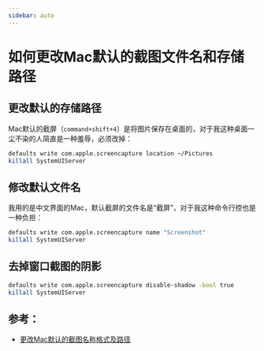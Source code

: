 ```yaml
---
sidebar: auto
---
```

# 如何更改Mac默认的截图文件名和存储路径
## 更改默认的存储路径

Mac默认的截屏（`command+shift+4`）是将图片保存在桌面的，对于我这种桌面一尘不染的人简直是一种羞辱，必须改掉：

````bash
defaults write com.apple.screencapture location ~/Pictures
killall SystemUIServer
````

## 修改默认文件名

我用的是中文界面的Mac，默认截屏的文件名是“截屏”，对于我这种命令行控也是一种负担：

````bash
defaults write com.apple.screencapture name "Screenshot"
killall SystemUIServer
````

## 去掉窗口截图的阴影

````bash
defaults write com.apple.screencapture disable-shadow -bool true
killall SystemUIServer
````

## 参考：

- [更改Mac默认的截图名称格式及路径](https://blog.csdn.net/caiqiiqi/article/details/83247462)